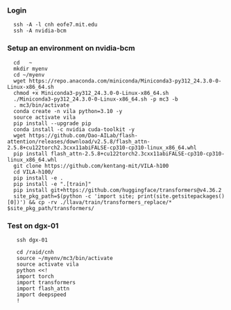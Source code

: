 ### Login
      ssh -A -l cnh eofe7.mit.edu
      ssh -A nvidia-bcm

### Setup an environment on nvidia-bcm
      cd   ~
      mkdir myenv
      cd ~/myenv
      wget https://repo.anaconda.com/miniconda/Miniconda3-py312_24.3.0-0-Linux-x86_64.sh
      chmod +x Miniconda3-py312_24.3.0-0-Linux-x86_64.sh
      ./Miniconda3-py312_24.3.0-0-Linux-x86_64.sh -p mc3 -b
      . mc3/bin/activate
      conda create -n vila python=3.10 -y
      source activate vila
      pip install --upgrade pip
      conda install -c nvidia cuda-toolkit -y
      wget https://github.com/Dao-AILab/flash-attention/releases/download/v2.5.8/flash_attn-2.5.8+cu122torch2.3cxx11abiFALSE-cp310-cp310-linux_x86_64.whl
      pip install flash_attn-2.5.8+cu122torch2.3cxx11abiFALSE-cp310-cp310-linux_x86_64.whl
      git clone https://github.com/kentang-mit/VILA-h100
      cd VILA-h100/
      pip install -e .
      pip install -e ".[train]"
      pip install git+https://github.com/huggingface/transformers@v4.36.2
      site_pkg_path=$(python -c 'import site; print(site.getsitepackages()[0])') && cp -rv ./llava/train/transformers_replace/* $site_pkg_path/transformers/


### Test on dgx-01
       ssh dgx-01

       cd /raid/cnh
       source ~/myenv/mc3/bin/activate
       source activate vila
       python <<!
       import torch
       import transformers
       import flash_attn
       import deepspeed
       !


